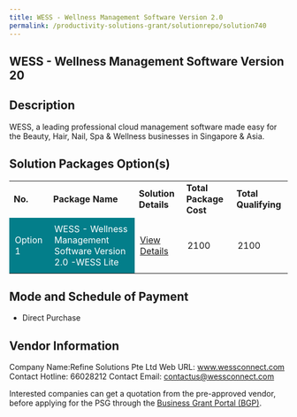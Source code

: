 ```yaml
---
title: WESS - Wellness Management Software Version 2.0
permalink: /productivity-solutions-grant/solutionrepo/solution740
---
```


## WESS - Wellness Management Software Version 20

## Description

WESS, a leading professional cloud management software made easy for the Beauty, Hair, Nail, Spa & Wellness businesses in Singapore & Asia.

## Solution Packages Option(s)

<table>
<tr>
<td><b>No.</b></td>
<td><b>Package Name</b></td>
<td><b>Solution Details</b></td>
<td><b>Total Package Cost</b></td>
<td><b>Total Qualifying</b></td>
</tr>
<tr>
<td style='padding: 10px; background-color: #037E8A; color: #FFFFFF;'>Option 1</td>
<td style='padding: 10px; background-color: #037E8A; color: #FFFFFF;'>WESS - Wellness Management Software Version 2.0 -WESS Lite</td>
<td style='padding: 10px;'><a href='https://www.gobusiness.gov.sg/images/psg/Desensitised_Refine_Solutions_20200124_Annex_3(mti)_Part_1.pdf' target='_blank'>View Details</a></td>
<td style='padding: 10px;'>2100</td>
<td style='padding: 10px;'>2100</td>
</tr>
</table>

## Mode and Schedule of Payment

 - Direct Purchase

## Vendor Information

 Company Name:Refine Solutions Pte Ltd 
Web URL: www.wessconnect.com 
Contact Hotline: 66028212 
Contact Email: contactus@wessconnect.com 


Interested companies can get a quotation from the pre-approved vendor, before applying for the PSG through the <a href='https://www.businessgrants.gov.sg/'>Business Grant Portal (BGP)</a>.

<script src="/jquery/resize-tables.js"></script>
